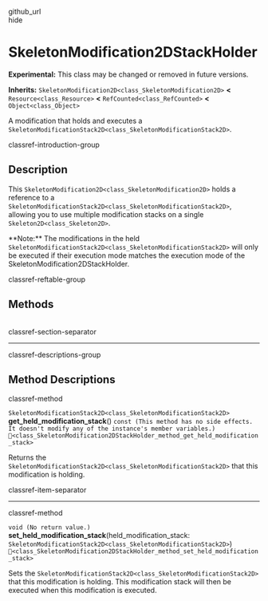 github\_url  
hide

# SkeletonModification2DStackHolder

**Experimental:** This class may be changed or removed in future
versions.

**Inherits:** `SkeletonModification2D<class_SkeletonModification2D>`
**&lt;** `Resource<class_Resource>` **&lt;**
`RefCounted<class_RefCounted>` **&lt;** `Object<class_Object>`

A modification that holds and executes a
`SkeletonModificationStack2D<class_SkeletonModificationStack2D>`.

classref-introduction-group

## Description

This `SkeletonModification2D<class_SkeletonModification2D>` holds a
reference to a
`SkeletonModificationStack2D<class_SkeletonModificationStack2D>`,
allowing you to use multiple modification stacks on a single
`Skeleton2D<class_Skeleton2D>`.

\*\*Note:\*\* The modifications in the held
`SkeletonModificationStack2D<class_SkeletonModificationStack2D>` will
only be executed if their execution mode matches the execution mode of
the SkeletonModification2DStackHolder.

classref-reftable-group

## Methods

<table>
<tbody>
<tr>
</tr>
<tr>
</tr>
</tbody>
</table>

classref-section-separator

------------------------------------------------------------------------

classref-descriptions-group

## Method Descriptions

classref-method

`SkeletonModificationStack2D<class_SkeletonModificationStack2D>`
**get\_held\_modification\_stack**()
`const (This method has no side effects. It doesn't modify any of the instance's member variables.)`
`🔗<class_SkeletonModification2DStackHolder_method_get_held_modification_stack>`

Returns the
`SkeletonModificationStack2D<class_SkeletonModificationStack2D>` that
this modification is holding.

classref-item-separator

------------------------------------------------------------------------

classref-method

`void (No return value.)`
**set\_held\_modification\_stack**(held\_modification\_stack:
`SkeletonModificationStack2D<class_SkeletonModificationStack2D>`)
`🔗<class_SkeletonModification2DStackHolder_method_set_held_modification_stack>`

Sets the
`SkeletonModificationStack2D<class_SkeletonModificationStack2D>` that
this modification is holding. This modification stack will then be
executed when this modification is executed.
